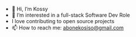 - 👋 Hi, I’m Kossy
- 👀 I’m interested in a full-stack Software Dev Role
- I love contributing to open source projects
- 📫 How to reach me: abonekosiso@gmail.com
<!---
KosyAbone/KosyAbone is a ✨ special ✨ repository because its `README.md` (this file) appears on your GitHub profile.
You can click the Preview link to take a look at your changes.
--->
